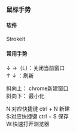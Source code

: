 ### 鼠标手势
#### 软件
Strokeit
#### 常用手势
↓ →（L）：关闭当前窗口  
↑ ↓ ：刷新

斜向上： chrome新建窗口  
斜向下： 最小化

N:对应快捷键 ctrl + N 新建  
S:对应快捷键 ctrl + S 保存  
W:快速打开浏览器


